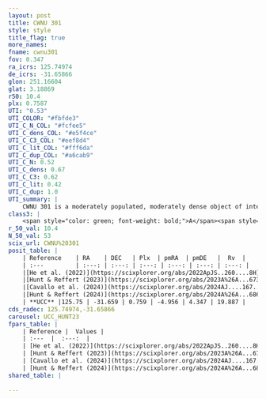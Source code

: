 ```yaml
---
layout: post
title: CWNU 301
style: style
title_flag: true
more_names: 
fname: cwnu301
fov: 0.347
ra_icrs: 125.74974
de_icrs: -31.65866
glon: 251.16604
glat: 3.18869
r50: 10.4
plx: 0.7587
UTI: "0.53"
UTI_COLOR: "#fbfde3"
UTI_C_N_COL: "#fcfee5"
UTI_C_dens_COL: "#e5f4ce"
UTI_C_C3_COL: "#eef8d4"
UTI_C_lit_COL: "#fff6da"
UTI_C_dup_COL: "#a6cab9"
UTI_C_N: 0.52
UTI_C_dens: 0.67
UTI_C_C3: 0.62
UTI_C_lit: 0.42
UTI_C_dup: 1.0
UTI_summary: |
    CWNU 301 is a moderately populated, moderately dense object of intermediate C3 quality. It was recently reported in the literature.
class3: |
    <span style="color: green; font-weight: bold;">A</span><span style="color: red; font-weight: bold;">C</span>
r_50_val: 10.4
N_50_val: 53
scix_url: CWNU%20301
posit_table: |
    | Reference    | RA    | DEC   | Plx  | pmRA  | pmDE   |  Rv  |
    | :---         | :---: | :---: | :---: | :---: | :---: | :---: |
    |[He et al. (2022)](https://scixplorer.org/abs/2022ApJS..260....8H) | 125.764 | -31.625 | 0.75 | -4.96 | 4.32 | -- |
    |[Hunt & Reffert (2023)](https://scixplorer.org/abs/2023A%26A...673A.114H) | 125.698 | -31.616 | 0.753 | -4.944 | 4.347 | 25.088 |
    |[Cavallo et al. (2024)](https://scixplorer.org/abs/2024AJ....167...12C) | 125.766 | -31.622 | 0.76 | -- | -- | -- |
    |[Hunt & Reffert (2024)](https://scixplorer.org/abs/2024A%26A...686A..42H) | 125.698 | -31.616 | 0.753 | -4.944 | 4.347 | 25.088 |
    | **UCC** |125.75 | -31.659 | 0.759 | -4.956 | 4.347 | 19.887 | 
cds_radec: 125.74974,-31.65866
carousel: UCC_HUNT23
fpars_table: |
    | Reference |  Values |
    | :---  |  :---:  |
    | [He et al. (2022)](https://scixplorer.org/abs/2022ApJS..260....8H) | `AG=0.4, m-M=10.4, logAge=7.5, Z=0.012` |
    | [Hunt & Reffert (2023)](https://scixplorer.org/abs/2023A%26A...673A.114H) | `AV50=0.236, diffAV50=0.56, MOD50=10.516, logAge50=7.711` |
    | [Cavallo et al. (2024)](https://scixplorer.org/abs/2024AJ....167...12C) | `AV50=0.41, dMod50=10.63, logAge50=7.71, [Fe/H]50=0.03` |
    | [Hunt & Reffert (2024)](https://scixplorer.org/abs/2024A%26A...686A..42H) | `MassJ=109.523` |
shared_table: |
    
---
```

